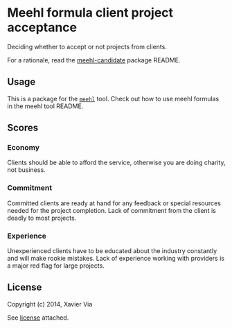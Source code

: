 Meehl formula client project acceptance
========================================

Deciding whether to accept or not projects from clients.

For a rationale, read the [meehl-candidate](https://github.com/xaviervia/meehl-candidate) package README.

Usage
-----

This is a package for the [`meehl`](https://github.com/xaviervia/meehl) tool. Check out how to use meehl formulas in the meehl tool README.

Scores
------

### Economy

Clients should be able to afford the service, otherwise you are doing charity,  not business.

### Commitment

Committed clients are ready at hand for any feedback or special resources needed for the project completion. Lack of commitment from the client is deadly to most projects.

### Experience

Unexperienced clients have to be educated about the industry constantly and will make rookie mistakes. Lack of experience working with providers is a major red flag for large projects.

License
-------
Copyright (c) 2014, Xavier Via

See [license](LICENSE) attached.
